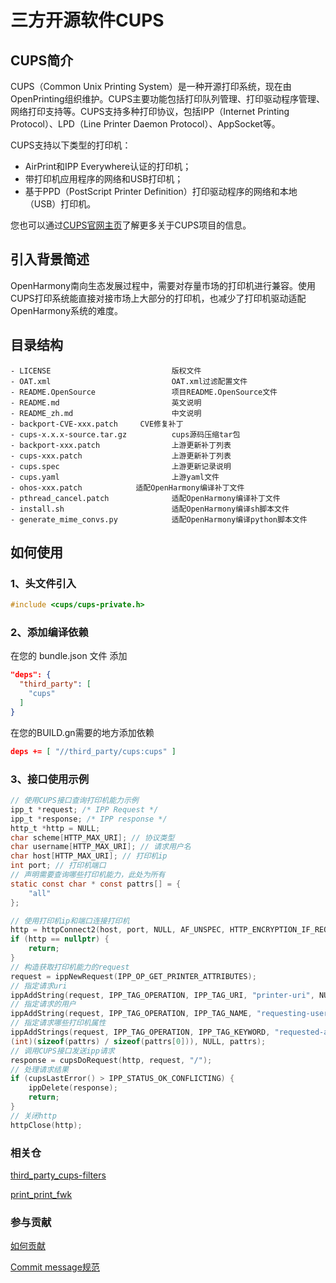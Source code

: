 # 三方开源软件CUPS
## CUPS简介
CUPS（Common Unix Printing System）是一种开源打印系统，现在由OpenPrinting组织维护。CUPS主要功能包括打印队列管理、打印驱动程序管理、网络打印支持等。CUPS支持多种打印协议，包括IPP（Internet Printing Protocol）、LPD（Line Printer Daemon Protocol）、AppSocket等。

CUPS支持以下类型的打印机：
- AirPrint和IPP Everywhere认证的打印机；
- 带打印机应用程序的网络和USB打印机；
- 基于PPD（PostScript Printer Definition）打印驱动程序的网络和本地（USB）打印机。

您也可以通过[CUPS官网主页](https://github.com/OpenPrinting/cups)了解更多关于CUPS项目的信息。

## 引入背景简述
OpenHarmony南向生态发展过程中，需要对存量市场的打印机进行兼容。使用CUPS打印系统能直接对接市场上大部分的打印机，也减少了打印机驱动适配OpenHarmony系统的难度。

## 目录结构
```
- LICENSE                           版权文件
- OAT.xml                           OAT.xml过滤配置文件
- README.OpenSource                 项目README.OpenSource文件
- README.md                         英文说明
- README_zh.md                      中文说明
- backport-CVE-xxx.patch     CVE修复补丁
- cups-x.x.x-source.tar.gz          cups源码压缩tar包
- backport-xxx.patch                上游更新补丁列表
- cups-xxx.patch                    上游更新补丁列表
- cups.spec                         上游更新记录说明
- cups.yaml                         上游yaml文件
- ohos-xxx.patch            适配OpenHarmony编译补丁文件
- pthread_cancel.patch              适配OpenHarmony编译补丁文件
- install.sh                        适配OpenHarmony编译sh脚本文件
- generate_mime_convs.py            适配OpenHarmony编译python脚本文件
```

## 如何使用
### 1、头文件引入
```c
#include <cups/cups-private.h>
```
### 2、添加编译依赖
在您的 bundle.json 文件 添加
```json
"deps": {
  "third_party": [
    "cups"
  ]
}
```
在您的BUILD.gn需要的地方添加依赖
```json
deps += [ "//third_party/cups:cups" ]
```
### 3、接口使用示例
```c
// 使用CUPS接口查询打印机能力示例
ipp_t *request; /* IPP Request */
ipp_t *response; /* IPP response */
http_t *http = NULL;
char scheme[HTTP_MAX_URI]; // 协议类型
char username[HTTP_MAX_URI]; // 请求用户名
char host[HTTP_MAX_URI]; // 打印机ip
int port; // 打印机端口
// 声明需要查询哪些打印机能力，此处为所有
static const char * const pattrs[] = {
    "all"
};

// 使用打印机ip和端口连接打印机
http = httpConnect2(host, port, NULL, AF_UNSPEC, HTTP_ENCRYPTION_IF_REQUESTED, 1, TIME_OUT, NULL);
if (http == nullptr) {
    return;
}
// 构造获取打印机能力的request
request = ippNewRequest(IPP_OP_GET_PRINTER_ATTRIBUTES);
// 指定请求uri
ippAddString(request, IPP_TAG_OPERATION, IPP_TAG_URI, "printer-uri", NULL, printerUri.c_str());
// 指定请求的用户
ippAddString(request, IPP_TAG_OPERATION, IPP_TAG_NAME, "requesting-user-name", NULL, cupsUser());
// 指定请求哪些打印机属性
ippAddStrings(request, IPP_TAG_OPERATION, IPP_TAG_KEYWORD, "requested-attributes",
(int)(sizeof(pattrs) / sizeof(pattrs[0])), NULL, pattrs);
// 调用CUPS接口发送ipp请求
response = cupsDoRequest(http, request, "/");
// 处理请求结果
if (cupsLastError() > IPP_STATUS_OK_CONFLICTING) {
    ippDelete(response);
    return;
}
// 关闭http
httpClose(http);
```

### 相关仓
[third_party_cups-filters](https://gitee.com/openharmony/third_party_cups-filters)

[print_print_fwk](https://gitee.com/openharmony/print_print_fwk)

### 参与贡献
[如何贡献](https://gitee.com/openharmony/docs/blob/HEAD/zh-cn/contribute/参与贡献.md)

[Commit message规范](https://gitee.com/openharmony/device_qemu/wikis/Commit%20message%E8%A7%84%E8%8C%83)

